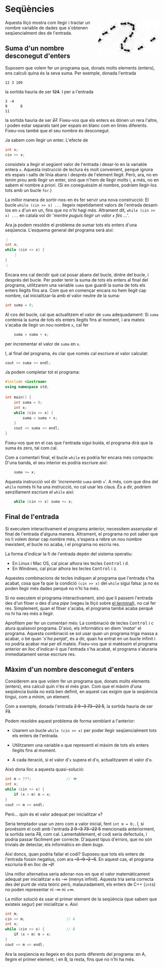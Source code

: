 # Seqüències

<img src='././sequencies.png' style='height: 8em; float: right; margin: 0 0 1em 1em;'/>

Aquesta lliçó mostra com llegir i tractar un nombre variable de dades
que s'obtenen seqüencialment des de l'entrada.

## Suma d'un nombre desconegut d'enters

Suposem que volem fer un programa que, donats molts elements (enters),
ens calculi quina és la seva suma. Per exemple, donada l'entrada

```text
12 3 109

```

la sortida hauria de ser ~~124~~. I per a l'entrada

```text
3 -4
9      8
11
```

la sortida hauria de ser ~~27~~.
Fixeu-vos que els enters es dónen un rera l'altre,
i poden estar separats tant per espais en blanc
com en línies diferents.
Fixeu-vos també que el seu nombre és desconegut.

Ja sabem com llegir un enter. L'efecte de

```c++
int x;
cin >> x;
```

consisteix a llegir el següent valor de l'entrada
i desar-lo en la variable entera `x`.
Aquesta instrucció de lectura és molt convenient,
perquè ignora els espais i salts de línia
abans i després de l'element llegit.
Però, ara, no en tenim prou amb llegir un enter,
sinó que n'hem de llegir molts i, a més,
no en sabem el nombre a priori.
(Si en coneguéssim el nombre, podríem llegir-los tots amb un bucle `for`.)

La millor manera de sortir-nos-en és fer servir una nova construcció:
El bucle `while (cin >> x) ...`
llegeix repetidament valors de l'entrada desant-los en `x` d'un en un,
fins que no n'hi hagi més.
Altrament dit, `while (cin >> x) ...` en català vol dir
'_mentre puguis llegir un valor `x` fés ..._'.

Ara ja podem resoldre el problema de sumar tots els enters d'una seqüencia.
L'esquema general del programa serà així:

```c++
⋮
int x;
while (cin >> x) {
    ⋮
}
⋮
```

Encara ens cal decidir què cal posar abans del bucle, dintre del bucle,
i després del bucle.
Per poder tenir la suma de tots els enters al final del programa,
utilitzarem una variable `suma`
que guardi la suma de tots els enters llegits fins ara.
Com que en començar encara no hem llegit cap nombre,
cal inicialitzar-la amb el valor neutre de la suma:

```c++
int suma = 0;
```

Al cos del bucle, cal que actualitzem el valor de `suma` adequadament:
Si `suma` contenia la suma de tots els enters llegits fins al moment,
i ara mateix s'acaba de llegir un nou nombre `x`,
cal fer

```c++
    suma = suma + x;
```

per incrementar el valor de `suma` en `x`.

I, al final del programa,
és clar que només cal escriure el valor calculat:

```c++
cout << suma << endl;
```

Ja podem completar tot el programa:

```c++
#include <iostream>
using namespace std;

int main() {
    int suma = 0;
    int x;
    while (cin >> x) {
        suma = suma + x;
    }
    cout << suma << endl;
}
```

Fixeu-vos que en el cas que l'entrada sigui buida, el programa dirà
que la suma és zero, tal com cal.

Com a comentari final, el bucle `while` es podria fer encara més compacte:
D'una banda, el seu interior es podria escriure així:

```c++
    suma += x;
```

Aquesta instrucció vol dir '_incrementa_ `suma` _amb_ `x`'.
A més, com que dins del `while` només hi ha una instrucció,
no cal usar les claus.
És a dir, podríem senzillament escriure el `while` així:

```c++
    while (cin >> x) suma += x;
```

## Final de l'entrada

Si executem interactivament el programa anterior,
necessitem assenyalar el final de l'entrada d'alguna manera.
Altrament, el programa no pot saber que no li volem donar cap nombre més,
s'espera a rebre un nou nombre inexistent,
el bucle no acaba,
i el programa no escriu res.

La forma d'indicar la fi de l'entrada depèn del sistema operatiu:

-   En Linux i Mac OS, cal picar alhora les tecles <kbd>Control</kbd> i <kbd>d</kbd>.
-   En Windows, cal picar alhora les tecles <kbd>Control</kbd> i <kbd>z</kbd>.

Aquestes combinacions de tecles
indiquen al programa que l'entrada s'ha acabat,
cosa que fa que la condició `(cin >> x)` del `while` sigui falsa:
ja no es poden llegir més dades perquè no n'hi ha més.

Si no executem el programa interactivament,
sinó que li passem l'entrada des d'un fitxer o des d'una _pipe_
(vegeu la lliçó sobre [el terminal](/terminal/index.html)),
no cal fer res.
Simplement, quan el fitxer s'acaba,
el programa també acaba perquè no hi ha res més a llegir.

Aprofitem per fer un comentari més: La combinació de tecles
<kbd>Control</kbd> i <kbd>c</kbd>
atura qualsevol programa.
D'això, els informàtics en diem '_matar_' el programa.
Aquesta combinació se sol usar quan un programa triga massa a acabar,
o bé quan '_s'ha penjat_',
és a dir, quan ha entrat en un bucle infinit
i no podria acabar mai per ell mateix.
Fixeu-vos que si matéssim el programa anterior
en lloc d'indicar-li que l'entrada s'ha acabat,
el programa s'aturaria immediatament sense escriure res.

## Màxim d'un nombre desconegut d'enters

Considerem ara que volem fer un programa que, donats molts elements (enters),
ens calculi quin n'és el més gran.
Com que el màxim d'una seqüència buida no està ben definit,
en aquest cas exigim que la seqüència tingui, com a mínim, un element.

Com a exemple, donada l'entrada ~~2 9 -3 73 -22 5~~, la sortida hauria de ser
~~73~~.

Podem resoldre aquest problema de forma semblant a l'anterior:

-   Usarem un bucle `while (cin >> x)` per poder llegir seqüencialment
    tots els enters de l'entrada.

-   Utilitzarem una variable `m` que representi el
    màxim de tots els enters llegits fins al moment.

-   A cada iteració, si el valor d'`x` supera el d'`m`, actualitzarem
    el valor d'`m`.

Això dona lloc a aquesta quasi-solució:

```c++
int m = ???;                // 👁
int x;
while (cin >> x) {
    if (x > m) m = x;
}
cout << m << endl;
```

Però... quin és el valor adequat per inicialitzar `m`?

Seria temptador usar un zero com a valor inicial,
fent `int m = 0;`.
I, si provéssim el codi amb l'entrada ~~2 9 -3 73 -22 5~~ mencionada anteriorment,
la sortida seria ~~73~~, com cal.
Lamentablement, el codi seria defectuós,
i podria passar fàcilment per correcte.
D'aquest tipus d'errors, que no són trivials de detectar,
els informàtics en diem _bugs_.

Així doncs, quan podria fallar el codi?
Suposeu que tots els enters de l'entrada fossin negatius,
com ara ~~-3 -9 -2 -5~~.
En aquest cas, el programa escriuria ~~0~~ en lloc de ~~-2~~!

Una millor alternativa seria adonar-nos-en
que el valor matemàticament adequat per inicialitzar `m` és -∞ (menys infinit).
Aquesta tria seria correcta des del punt de vista teòric però,
malauradament, els enters de C++ (`int`s) no poden representar ni -∞ ni +∞.

La millor solució és usar el primer element de la seqüència
(que sabem que existeix segur)
per inicialitzar `m`. Així:

```c++
int m;
cin >> m;                   // A
int x;
while (cin >> x) {          // B
    if (x > m) m = x;
}
cout << m << endl;
```

Ara la seqüencia es llegeix en dos punts diferents del programa:
en A, llegim el primer element,
i en B, la resta, fins que no n'hi ha més.

<Autors autors="jpetit roura"/>
